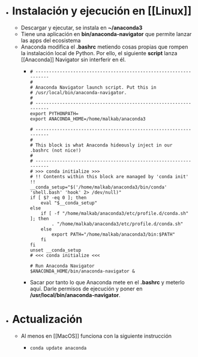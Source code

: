 - # Instalación y ejecución en [[Linux]]
  - Descargar y ejecutar, se instala en **~/anaconda3**
  - Tiene una aplicación en **bin/anaconda-navigator** que permite lanzar las apps del ecosistema
  - Anaconda modifica el **.bashrc** metiendo cosas propias que rompen la instalación local de Python. Por ello, el siguiente **script** lanza [[Anaconda]] Navigator sin interferir en él.
    - ```shell
      # -----------------------------------------------------------------
      #
      # Anaconda Navigator launch script. Put this in 
      # /usr/local/bin/anaconda-navigator.
      #
      # -----------------------------------------------------------------
      export PYTHONPATH=
      export ANACONDA_HOME=/home/malkab/anaconda3
      
      # -----------------------------------------------------------------
      #
      # This block is what Anaconda hideously inject in our .bashrc (not nice!)
      #
      # -----------------------------------------------------------------
      # >>> conda initialize >>>
      # !! Contents within this block are managed by 'conda init' !!
      __conda_setup="$('/home/malkab/anaconda3/bin/conda' 'shell.bash' 'hook' 2> /dev/null)"
      if [ $? -eq 0 ]; then
          eval "$__conda_setup"
      else
          if [ -f "/home/malkab/anaconda3/etc/profile.d/conda.sh" ]; then
              . "/home/malkab/anaconda3/etc/profile.d/conda.sh"
          else
              export PATH="/home/malkab/anaconda3/bin:$PATH"
          fi
      fi
      unset __conda_setup
      # <<< conda initialize <<<
      
      # Run Anaconda Navigator
      $ANACONDA_HOME/bin/anaconda-navigator &
      ```
    - Sacar por tanto lo que Anaconda mete en el **.bashrc** y meterlo aquí. Darle permisos de ejecución y poner en **/usr/local/bin/anaconda-navigator**.
- # Actualización
  - Al menos en [[MacOS]] funciona con la siguiente instrucción
    - ```shell
      conda update anaconda
      ```